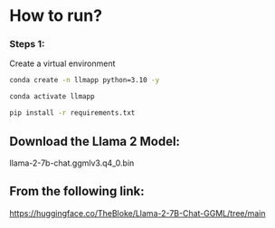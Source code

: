 # How to run?

### Steps 1:

Create a virtual environment

```bash
conda create -n llmapp python=3.10 -y
```

```bash
conda activate llmapp
```

```bash
pip install -r requirements.txt
```


## Download the Llama 2 Model:

llama-2-7b-chat.ggmlv3.q4_0.bin


## From the following link:
https://huggingface.co/TheBloke/Llama-2-7B-Chat-GGML/tree/main